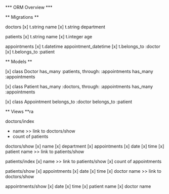 *** ORM Overview ***

** Migrations **

doctors
  [x] t.string name
  [x] t.string department

patients
  [x] t.string name
  [x] t.integer age

appointments
  [x] t.datetime appointment_datetime
  [x] t.belongs_to :doctor
  [x] t.belongs_to :patient

** Models **

[x] class Doctor
  has_many :patients, through: :appointments
  has_many :appointments

[x] class Patient
  has_many :doctors, through: :appointments
  has_many :appointments

[x] class Appointment
  belongs_to :doctor
  belongs_to :patient

** Views **ra

doctors/index
  - name >> link to doctors/show
  - count of patients

doctors/show
  [x] name
  [x] department
  [x] appointments
    [x] date
    [x] time
    [x] patient name >> link to patients/show

patients/index
  [x] name >> link to patients/show
  [x] count of appointments

patients/show
  [x] appointments
    [x] date
    [x] time
    [x] doctor name >> link to doctors/show

appointments/show
  [x] date
  [x] time
  [x] patient name
  [x] doctor name
